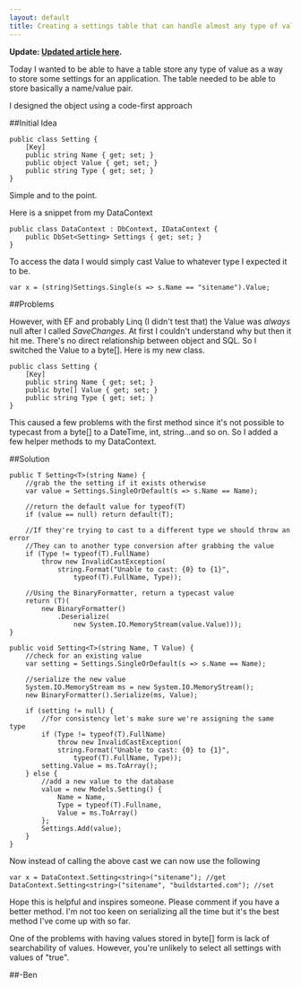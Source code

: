 ```yaml
---
layout: default
title: Creating a settings table that can handle almost any type of value
---
```


<strong>Update: <a href='http://buildstarted.com/2010/08/13/update-settings-table-with-extension-methods/'>Updated article here</a>.</strong>

Today I wanted to be able to have a table store any type of value as a way to store some settings for an application.
The table needed to be able to store basically a name/value pair.

I designed the object using a code-first approach

##Initial Idea

    public class Setting {
        [Key]
        public string Name { get; set; }
        public object Value { get; set; }
        public string Type { get; set; }
    }


Simple and to the point.

Here is a snippet from my DataContext

    public class DataContext : DbContext, IDataContext {
        public DbSet<Setting> Settings { get; set; }
    }


To access the data I would simply cast Value to whatever type I expected it to be.

    var x = (string)Settings.Single(s => s.Name == "sitename").Value;

##Problems

However, with EF and probably Linq (I didn't test that) the Value was <em>always</em> null after I called <em>SaveChanges</em>.
At first I couldn't understand why but then it hit me. There's no direct relationship between object and SQL. So I switched the Value to a byte[]. Here is my new class.

    public class Setting {
        [Key]
        public string Name { get; set; }
        public byte[] Value { get; set; }
        public string Type { get; set; }
    }


This caused a few problems with the first method since it's not possible to typecast from a byte[] to a DateTime, int, string...and so on. So I added a few helper methods to my DataContext.

##Solution

	public T Setting<T>(string Name) {
		//grab the the setting if it exists otherwise
		var value = Settings.SingleOrDefault(s => s.Name == Name);

		//return the default value for typeof(T)
		if (value == null) return default(T);

		//If they're trying to cast to a different type we should throw an error
		//They can to another type conversion after grabbing the value
		if (Type != typeof(T).FullName)
			throw new InvalidCastException(
				string.Format("Unable to cast: {0} to {1}",
					typeof(T).FullName, Type));

		//Using the BinaryFormatter, return a typecast value
		return (T)(
			new BinaryFormatter()
				.Deserialize(
					new System.IO.MemoryStream(value.Value)));
	}

	public void Setting<T>(string Name, T Value) {
		//check for an existing value
		var setting = Settings.SingleOrDefault(s => s.Name == Name);

		//serialize the new value
		System.IO.MemoryStream ms = new System.IO.MemoryStream();
		new BinaryFormatter().Serialize(ms, Value);

		if (setting != null) {
			//for consistency let's make sure we're assigning the same type
			if (Type != typeof(T).FullName)
				throw new InvalidCastException(
				string.Format("Unable to cast: {0} to {1}", 
					typeof(T).FullName, Type));
			setting.Value = ms.ToArray();
		} else {
			//add a new value to the database
			value = new Models.Setting() {
				Name = Name,
				Type = typeof(T).Fullname,
				Value = ms.ToArray()
			};
			Settings.Add(value);
		}
	}


Now instead of calling the above cast we can now use the following

    var x = DataContext.Setting<string>("sitename"); //get
    DataContext.Setting<string>("sitename", "buildstarted.com"); //set

Hope this is helpful and inspires someone. Please comment if you have a better method. I'm not too keen on serializing all the time but it's the best method I've come up with so far.

One of the problems with having values stored in byte[] form is lack of searchability of values. However, you're unlikely to select all settings with values of "true".

##-Ben